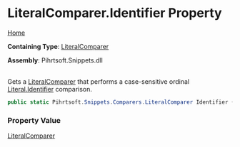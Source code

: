 # LiteralComparer\.Identifier Property

[Home](../../../../../README.md)

**Containing Type**: [LiteralComparer](../README.md)

**Assembly**: Pihrtsoft\.Snippets\.dll

\
Gets a [LiteralComparer](../README.md) that performs a case\-sensitive ordinal [Literal.Identifier](../../../Literal/Identifier/README.md) comparison\.

```csharp
public static Pihrtsoft.Snippets.Comparers.LiteralComparer Identifier { get; }
```

### Property Value

[LiteralComparer](../README.md)


